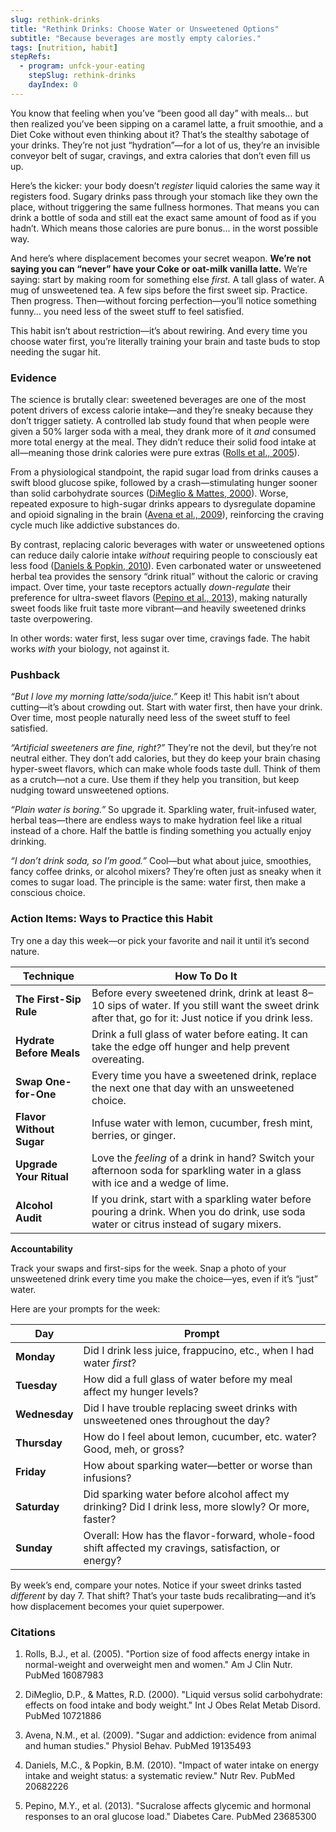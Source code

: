 ```yaml
---
slug: rethink-drinks
title: "Rethink Drinks: Choose Water or Unsweetened Options"
subtitle: "Because beverages are mostly empty calories."
tags: [nutrition, habit]
stepRefs:
  - program: unfck-your-eating
    stepSlug: rethink-drinks
    dayIndex: 0
---
```


You know that feeling when you’ve “been good all day” with meals… but then realized you’ve been sipping on a caramel latte, a fruit smoothie, and a Diet Coke without even thinking about it? That’s the stealthy sabotage of your drinks. They’re not just “hydration”—for a lot of us, they’re an invisible conveyor belt of sugar, cravings, and extra calories that don’t even fill us up.

Here’s the kicker: your body doesn’t *register* liquid calories the same way it registers food. Sugary drinks pass through your stomach like they own the place, without triggering the same fullness hormones. That means you can drink a bottle of soda and still eat the exact same amount of food as if you hadn’t. Which means those calories are pure bonus… in the worst possible way.

And here’s where displacement becomes your secret weapon. **We’re not saying you can “never” have your Coke or oat-milk vanilla latte.** We’re saying: start by making room for something else *first.* A tall glass of water. A mug of unsweetened tea. A few sips before the first sweet sip. Practice. Then progress. Then—without forcing perfection—you’ll notice something funny… you need less of the sweet stuff to feel satisfied.

This habit isn’t about restriction—it’s about rewiring. And every time you choose water first, you’re literally training your brain and taste buds to stop needing the sugar hit.

### **Evidence**

The science is brutally clear: sweetened beverages are one of the most potent drivers of excess calorie intake—and they’re sneaky because they don’t trigger satiety. A controlled lab study found that when people were given a 50% larger soda with a meal, they drank more of it *and* consumed more total energy at the meal. They didn’t reduce their solid food intake at all—meaning those drink calories were pure extras ([Rolls et al., 2005](https://pubmed.ncbi.nlm.nih.gov/16087983/)).

From a physiological standpoint, the rapid sugar load from drinks causes a swift blood glucose spike, followed by a crash—stimulating hunger sooner than solid carbohydrate sources ([DiMeglio & Mattes, 2000](https://pubmed.ncbi.nlm.nih.gov/10721886/)). Worse, repeated exposure to high-sugar drinks appears to dysregulate dopamine and opioid signaling in the brain ([Avena et al., 2009](https://pubmed.ncbi.nlm.nih.gov/19135493/)), reinforcing the craving cycle much like addictive substances do.

By contrast, replacing caloric beverages with water or unsweetened options can reduce daily calorie intake *without* requiring people to consciously eat less food ([Daniels & Popkin, 2010](https://pubmed.ncbi.nlm.nih.gov/20682226/)). Even carbonated water or unsweetened herbal tea provides the sensory “drink ritual” without the caloric or craving impact. Over time, your taste receptors actually *down-regulate* their preference for ultra-sweet flavors ([Pepino et al., 2013](https://pubmed.ncbi.nlm.nih.gov/23685300/)), making naturally sweet foods like fruit taste more vibrant—and heavily sweetened drinks taste overpowering.

In other words: water first, less sugar over time, cravings fade. The habit works *with* your biology, not against it.

### Pushback

_“But I love my morning latte/soda/juice.”_
Keep it! This habit isn’t about cutting—it’s about crowding out. Start with water first, then have your drink. Over time, most people naturally need less of the sweet stuff to feel satisfied.

_“Artificial sweeteners are fine, right?”_
They’re not the devil, but they’re not neutral either. They don’t add calories, but they do keep your brain chasing hyper-sweet flavors, which can make whole foods taste dull. Think of them as a crutch—not a cure. Use them if they help you transition, but keep nudging toward unsweetened options.

_“Plain water is boring.”_
So upgrade it. Sparkling water, fruit-infused water, herbal teas—there are endless ways to make hydration feel like a ritual instead of a chore. Half the battle is finding something you actually enjoy drinking.

_“I don’t drink soda, so I’m good.”_
Cool—but what about juice, smoothies, fancy coffee drinks, or alcohol mixers? They’re often just as sneaky when it comes to sugar load. The principle is the same: water first, then make a conscious choice.

### **Action Items: Ways to Practice this Habit**

Try one a day this week—or pick your favorite and nail it until it’s second nature.

| **Technique** | **How To Do It** |
| --- | --- |
| **The First-Sip Rule** | Before every sweetened drink, drink at least 8–10 sips of water. If you still want the sweet drink after that, go for it: Just notice if you drink less. |
| **Hydrate Before Meals** | Drink a full glass of water before eating. It can take the edge off hunger and help prevent overeating. |
| **Swap One-for-One** | Every time you have a sweetened drink, replace the next one that day with an unsweetened choice. |
| **Flavor Without Sugar** | Infuse water with lemon, cucumber, fresh mint, berries, or ginger. |
| **Upgrade Your Ritual** | Love the *feeling* of a drink in hand? Switch your afternoon soda for sparkling water in a glass with ice and a wedge of lime. |
| **Alcohol Audit** |  If you drink, start with a sparkling water before pouring a drink. When you do drink, use soda water or citrus instead of sugary mixers. |

**Accountability**

Track your swaps and first-sips for the week. Snap a photo of your unsweetened drink every time you make the choice—yes, even if it’s “just” water. 

Here are your prompts for the week:

| Day | Prompt |
| --- | --- |
| **Monday** | Did I drink less juice, frappucino, etc., when I had water *first*? |
| **Tuesday** | How did a full glass of water before my meal affect my hunger levels? |
| **Wednesday** | Did I have trouble replacing sweet drinks with unsweetened ones throughout the day? |
| **Thursday** | How do I feel about lemon, cucumber, etc. water? Good, meh, or gross?  |
| **Friday** | How about sparking water—better or worse than infusions? |
| **Saturday** | Did sparking water before alcohol affect my drinking? Did I drink less, more slowly? Or more, faster? |
| **Sunday** | Overall: How has the flavor-forward, whole-food shift affected my cravings, satisfaction, or energy? |

By week’s end, compare your notes. Notice if your sweet drinks tasted *different* by day 7. That shift? That’s your taste buds recalibrating—and it’s how displacement becomes your quiet superpower.

### Citations

1. Rolls, B.J., et al. (2005). "Portion size of food affects energy intake in normal-weight and overweight men and women." Am J Clin Nutr. PubMed 16087983

2. DiMeglio, D.P., & Mattes, R.D. (2000). "Liquid versus solid carbohydrate: effects on food intake and body weight." Int J Obes Relat Metab Disord. PubMed 10721886

3. Avena, N.M., et al. (2009). "Sugar and addiction: evidence from animal and human studies." Physiol Behav. PubMed 19135493

4. Daniels, M.C., & Popkin, B.M. (2010). "Impact of water intake on energy intake and weight status: a systematic review." Nutr Rev. PubMed 20682226

5. Pepino, M.Y., et al. (2013). "Sucralose affects glycemic and hormonal responses to an oral glucose load." Diabetes Care. PubMed 23685300

